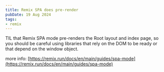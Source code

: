 ```yaml
---
title: Remix SPA does pre-render
pubDate: 19 Aug 2024
tags: 
- remix
---
```


TIL that Remix SPA mode pre-renders the Root layout and index page, so you should be careful using libraries that rely on the DOM to be ready or that depend on the window object.

more info: [https://remix.run/docs/en/main/guides/spa-mode](https://remix.run/docs/en/main/guides/spa-mode)

